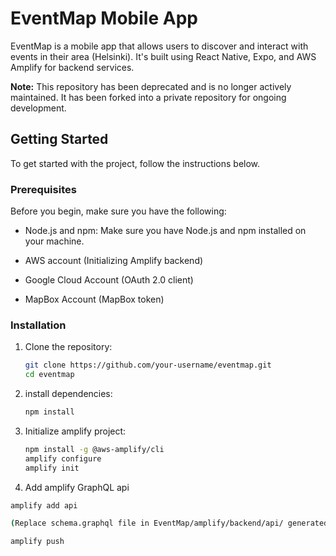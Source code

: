 # EventMap Mobile App

EventMap is a mobile app that allows users to discover and interact with events in their area (Helsinki). It's built using React Native, Expo, and AWS Amplify for backend services.

**Note:** This repository has been deprecated and is no longer actively maintained. It has been forked into a private repository for ongoing development.

## Getting Started

To get started with the project, follow the instructions below. 

### Prerequisites

Before you begin, make sure you have the following:

- Node.js and npm: Make sure you have Node.js and npm installed on your machine.

- AWS account (Initializing Amplify backend)
- Google Cloud Account (OAuth 2.0 client)
- MapBox Account (MapBox token)

### Installation

1. Clone the repository:

   ```bash
   git clone https://github.com/your-username/eventmap.git
   cd eventmap

2. install dependencies:

   ```bash
   npm install

3. Initialize amplify project:

   ```bash
   npm install -g @aws-amplify/cli
   amplify configure
   amplify init

4. Add amplify GraphQL api

  ```bash
  amplify add api

(Replace schema.graphql file in EventMap/amplify/backend/api/ generated by amplify cli with following file: [schema.graphql](https://github.com/Johamatt/EventMap/blob/main/schema2.graphql))

  amplify push


   

